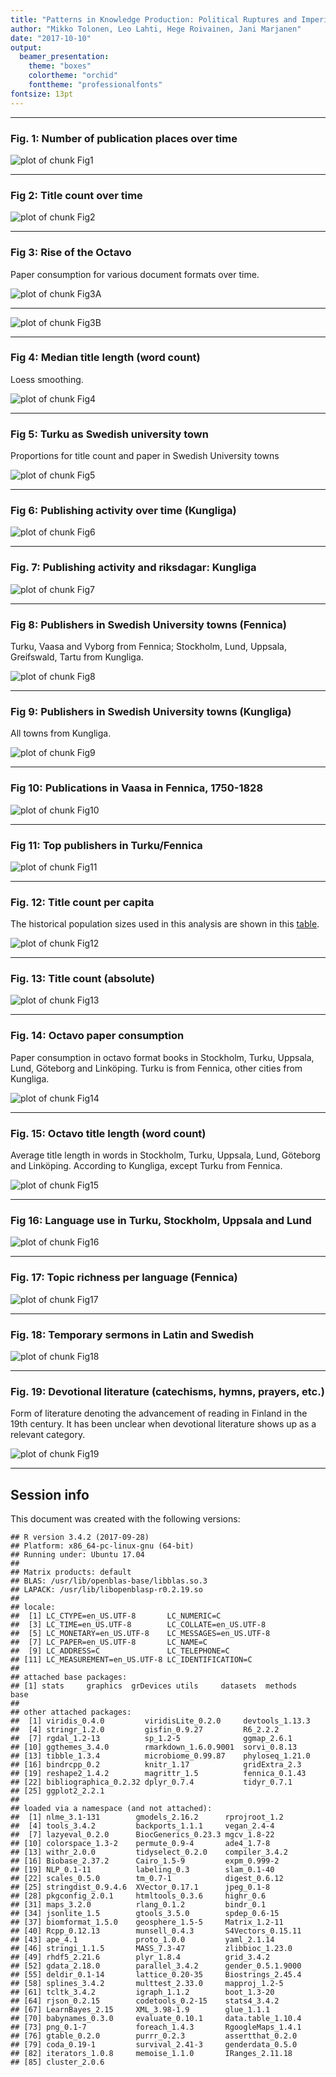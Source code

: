 ```yaml
---
title: "Patterns in Knowledge Production: Political Ruptures and Imperial Dynamics Shaping Public Discourse in Sweden and Finland, 1640–1828"
author: "Mikko Tolonen, Leo Lahti, Hege Roivainen, Jani Marjanen"
date: "2017-10-10"
output: 
  beamer_presentation:
    theme: "boxes"
    colortheme: "orchid"
    fonttheme: "professionalfonts"
fontsize: 13pt
---
```







---


### Fig. 1: Number of publication places over time

![plot of chunk Fig1](20170201_manuscript/Fig1-1.png)

---


### Fig 2: Title count over time

![plot of chunk Fig2](20170201_manuscript/Fig2-1.png)

---

### Fig 3: Rise of the Octavo

Paper consumption for various document formats over time.



![plot of chunk Fig3A](20170201_manuscript/Fig3A-1.png)

---

![plot of chunk Fig3B](20170201_manuscript/Fig3B-1.png)

---


### Fig 4: Median title length (word count)

Loess smoothing.

![plot of chunk Fig4](20170201_manuscript/Fig4-1.png)

---


### Fig 5: Turku as Swedish university town

Proportions for title count and paper in Swedish University towns
 
![plot of chunk Fig5](20170201_manuscript/Fig5-1.png)

---


### Fig 6: Publishing activity over time (Kungliga)

![plot of chunk Fig6](20170201_manuscript/Fig6-1.png)

---


### Fig. 7: Publishing activity and riksdagar: Kungliga

![plot of chunk Fig7](20170201_manuscript/Fig7-1.png)

---


### Fig 8: Publishers in Swedish University towns (Fennica)

Turku, Vaasa and Vyborg from Fennica; Stockholm, Lund, Uppsala, Greifswald, Tartu from Kungliga.

![plot of chunk Fig8](20170201_manuscript/Fig8-1.png)

---

### Fig 9: Publishers in Swedish University towns (Kungliga)

All towns from Kungliga.

![plot of chunk Fig9](20170201_manuscript/Fig9-1.png)

---


### Fig 10: Publications in Vaasa in Fennica, 1750-1828


![plot of chunk Fig10](20170201_manuscript/Fig10-1.png)

---


### Fig 11: Top publishers in Turku/Fennica

![plot of chunk Fig11](20170201_manuscript/Fig11-1.png)

---



### Fig. 12: Title count per capita

The historical population sizes used in this analysis are shown in this [table](https://github.com/rOpenGov/bibliographica/blob/master/inst/extdata/population_sizes_in_cities.csv).

![plot of chunk Fig12](20170201_manuscript/Fig12-1.png)

---



### Fig. 13: Title count (absolute)

![plot of chunk Fig13](20170201_manuscript/Fig13-1.png)

---




### Fig. 14: Octavo paper consumption

Paper consumption in octavo format books in Stockholm, Turku, Uppsala,
Lund, Göteborg and Linköping. Turku is from Fennica, other cities from
Kungliga.

![plot of chunk Fig14](20170201_manuscript/Fig14-1.png)


---


### Fig. 15: Octavo title length (word count)

Average title length in words in Stockholm, Turku, Uppsala, Lund,
Göteborg and Linköping. According to Kungliga, except Turku from
Fennica. 

![plot of chunk Fig15](20170201_manuscript/Fig15-1.png)

---


### Fig 16: Language use in Turku, Stockholm, Uppsala and Lund

![plot of chunk Fig16](20170201_manuscript/Fig16-1.png)

---


### Fig. 17: Topic richness per language (Fennica)

![plot of chunk Fig17](20170201_manuscript/Fig17-1.png)

---


### Fig. 18: Temporary sermons in Latin and Swedish


![plot of chunk Fig18](20170201_manuscript/Fig18-1.png)

---


### Fig. 19: Devotional literature (catechisms, hymns, prayers, etc.) 

Form of literature denoting the advancement of reading in Finland in the 19th century. It has been unclear when devotional literature  shows up as a relevant category.

![plot of chunk Fig19](20170201_manuscript/Fig19-1.png)

---



## Session info

This document was created with the following versions:


```
## R version 3.4.2 (2017-09-28)
## Platform: x86_64-pc-linux-gnu (64-bit)
## Running under: Ubuntu 17.04
## 
## Matrix products: default
## BLAS: /usr/lib/openblas-base/libblas.so.3
## LAPACK: /usr/lib/libopenblasp-r0.2.19.so
## 
## locale:
##  [1] LC_CTYPE=en_US.UTF-8       LC_NUMERIC=C              
##  [3] LC_TIME=en_US.UTF-8        LC_COLLATE=en_US.UTF-8    
##  [5] LC_MONETARY=en_US.UTF-8    LC_MESSAGES=en_US.UTF-8   
##  [7] LC_PAPER=en_US.UTF-8       LC_NAME=C                 
##  [9] LC_ADDRESS=C               LC_TELEPHONE=C            
## [11] LC_MEASUREMENT=en_US.UTF-8 LC_IDENTIFICATION=C       
## 
## attached base packages:
## [1] stats     graphics  grDevices utils     datasets  methods   base     
## 
## other attached packages:
##  [1] viridis_0.4.0         viridisLite_0.2.0     devtools_1.13.3      
##  [4] stringr_1.2.0         gisfin_0.9.27         R6_2.2.2             
##  [7] rgdal_1.2-13          sp_1.2-5              ggmap_2.6.1          
## [10] ggthemes_3.4.0        rmarkdown_1.6.0.9001  sorvi_0.8.13         
## [13] tibble_1.3.4          microbiome_0.99.87    phyloseq_1.21.0      
## [16] bindrcpp_0.2          knitr_1.17            gridExtra_2.3        
## [19] reshape2_1.4.2        magrittr_1.5          fennica_0.1.43       
## [22] bibliographica_0.2.32 dplyr_0.7.4           tidyr_0.7.1          
## [25] ggplot2_2.2.1        
## 
## loaded via a namespace (and not attached):
##  [1] nlme_3.1-131        gmodels_2.16.2      rprojroot_1.2      
##  [4] tools_3.4.2         backports_1.1.1     vegan_2.4-4        
##  [7] lazyeval_0.2.0      BiocGenerics_0.23.3 mgcv_1.8-22        
## [10] colorspace_1.3-2    permute_0.9-4       ade4_1.7-8         
## [13] withr_2.0.0         tidyselect_0.2.0    compiler_3.4.2     
## [16] Biobase_2.37.2      Cairo_1.5-9         expm_0.999-2       
## [19] NLP_0.1-11          labeling_0.3        slam_0.1-40        
## [22] scales_0.5.0        tm_0.7-1            digest_0.6.12      
## [25] stringdist_0.9.4.6  XVector_0.17.1      jpeg_0.1-8         
## [28] pkgconfig_2.0.1     htmltools_0.3.6     highr_0.6          
## [31] maps_3.2.0          rlang_0.1.2         bindr_0.1          
## [34] jsonlite_1.5        gtools_3.5.0        spdep_0.6-15       
## [37] biomformat_1.5.0    geosphere_1.5-5     Matrix_1.2-11      
## [40] Rcpp_0.12.13        munsell_0.4.3       S4Vectors_0.15.11  
## [43] ape_4.1             proto_1.0.0         yaml_2.1.14        
## [46] stringi_1.1.5       MASS_7.3-47         zlibbioc_1.23.0    
## [49] rhdf5_2.21.6        plyr_1.8.4          grid_3.4.2         
## [52] gdata_2.18.0        parallel_3.4.2      gender_0.5.1.9000  
## [55] deldir_0.1-14       lattice_0.20-35     Biostrings_2.45.4  
## [58] splines_3.4.2       multtest_2.33.0     mapproj_1.2-5      
## [61] tcltk_3.4.2         igraph_1.1.2        boot_1.3-20        
## [64] rjson_0.2.15        codetools_0.2-15    stats4_3.4.2       
## [67] LearnBayes_2.15     XML_3.98-1.9        glue_1.1.1         
## [70] babynames_0.3.0     evaluate_0.10.1     data.table_1.10.4  
## [73] png_0.1-7           foreach_1.4.3       RgoogleMaps_1.4.1  
## [76] gtable_0.2.0        purrr_0.2.3         assertthat_0.2.0   
## [79] coda_0.19-1         survival_2.41-3     genderdata_0.5.0   
## [82] iterators_1.0.8     memoise_1.1.0       IRanges_2.11.18    
## [85] cluster_2.0.6
```





